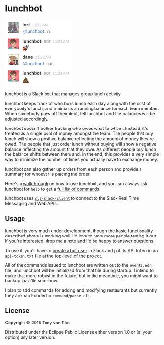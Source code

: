 # lunchbot

![](doc/inout.png "Do not taunt lunchbot")

lunchbot is a Slack bot that manages group lunch activity.

lunchbot keeps track of who buys lunch each day along with the cost of everybody's lunch, and maintains a running balance for each team member. When somebody pays off their debt, tell lunchbot and the balances will be adjusted accordingly.

lunchbot doesn't bother tracking who owes what to whom. Instead, it's treated as a single pool of money amongst the team. The people that buy lunch will show a positive balance reflecting the amount of money they're owed. The people that just order lunch without buying will show a negative balance reflecting the amount that they owe. As different people buy lunch, the balance shifts between them and, in the end, this provides a very simple way to minimize the number of times you actually have to exchange money.

lunchbot can also gather up orders from each person and provide a summary for whoever is placing the order.

Here's a [walkthrough](doc/walkthrough.md) on how to use lunchbot,  and you can always ask lunchbot for `help` to get a [full list of commands](doc/commands.md).

lunchbot uses [`clj-slack-client`](https://github.com/tonyvanriet/clj-slack-client) to connect to the Slack Real Time Messaging and Web APIs.

## Usage

lunchbot is very much under development, though the basic functionality described above is working well. I'd love to have more people testing it out. If you're interested, drop me a note and I'd be happy to answer questions.

To use it, you'll have to [create a bot user](https://my.slack.com/services/new/bot) in Slack and put its API token in an `api-token.txt` file at the top-level of the project.

All of the commands issued to lunchbot are written out to the `events.edn` file, and lunchbot will be initialized from that file during startup. I intend to make that more robust in the future, but in the meantime, you might want to backup that file somehow.

I plan to add commands for adding and modifying restaurants but currently they are hard-coded in `command/parse.clj`.

## License

Copyright © 2015 Tony van Riet

Distributed under the Eclipse Public License either version 1.0 or (at
your option) any later version.
